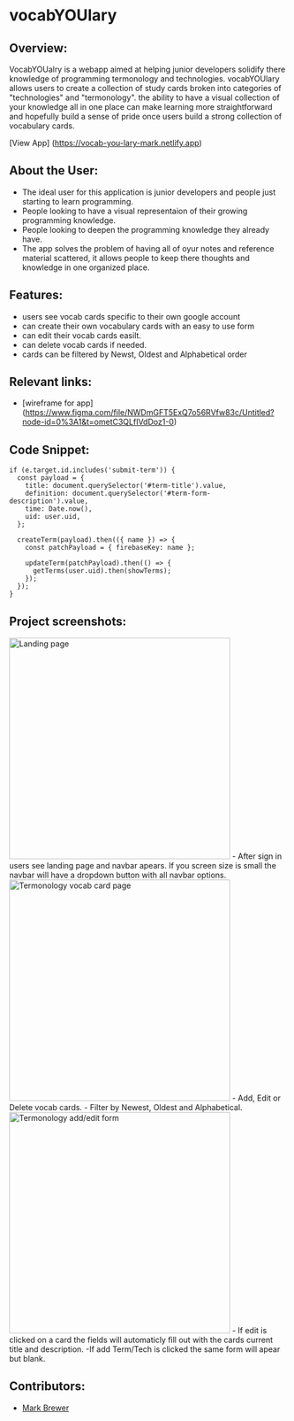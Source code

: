 # vocabYOUlary

## Overview:
VocabYOUalry is a webapp aimed at helping junior developers solidify there knowledge of programming termonology and technologies. vocabYOUlary allows users to create a collection of study cards broken into categories of "technologies" and "termonology". the ability to have a visual collection of your knowledge all in one place can make learning more straightforward and hopefully build a sense of pride once users build a strong collection of vocabulary cards.

[View App] (https://vocab-you-lary-mark.netlify.app)

## About the User:
- The ideal user for this application is junior developers and people just starting to learn programming.
- People looking to have a visual representaion of their growing programming knowledge.
- People looking to deepen the programming knowledge they already have.
- The app solves the problem of having all of oyur notes and reference material scattered, it allows people to keep there thoughts and knowledge in one organized place.

## Features:
- users see vocab cards specific to their own google account
- can create their own vocabulary cards with an easy to use form
- can edit their vocab cards easilt.
- can delete vocab cards if needed.
- cards can be filtered by Newst, Oldest and Alphabetical order

## Relevant links:
- [wireframe for app] (https://www.figma.com/file/NWDmGFT5ExQ7o56RVfw83c/Untitled?node-id=0%3A1&t=ometC3QLfIVdDoz1-0)

## Code Snippet:
    if (e.target.id.includes('submit-term')) {
      const payload = {
        title: document.querySelector('#term-title').value,
        definition: document.querySelector('#term-form-description').value,
        time: Date.now(),
        uid: user.uid,
      };

      createTerm(payload).then(({ name }) => {
        const patchPayload = { firebaseKey: name };

        updateTerm(patchPayload).then(() => {
          getTerms(user.uid).then(showTerms);
        });
      });
    }

## Project screenshots:
<img width="400" alt="Landing page" src="https://i.ibb.co/3sphYNv/Screenshot-20230310-071409.png">
- After sign in users see landing page and navbar apears. If you screen size is small the navbar will have a dropdown button with all navbar options.

<img width="400" alt="Termonology vocab card page" src="https://i.ibb.co/dWhMcc6/Screenshot-20230311-100659.png">
- Add, Edit or Delete vocab cards.
- Filter by Newest, Oldest and Alphabetical.

<img width="400" alt="Termonology add/edit form" src="https://i.ibb.co/zhwznwQ/Screenshot-20230310-071435.png">
- If edit is clicked on a card the fields will automaticly fill out with the cards current title and description.
-If add Term/Tech is clicked the same form will apear but blank.

## Contributors:
- [Mark Brewer](https://github.com/markbrew3)
